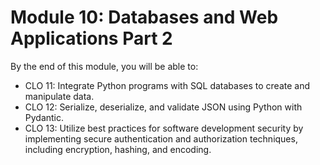 # **Module 10: Databases and Web Applications Part 2**

By the end of this module, you will be able to:

- CLO 11: Integrate Python programs with SQL databases to create and manipulate data.
- CLO 12: Serialize, deserialize, and validate JSON using Python with Pydantic.
- CLO 13: Utilize best practices for software development security by implementing secure authentication and authorization techniques, including encryption, hashing, and encoding.


